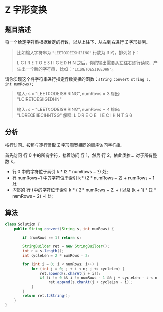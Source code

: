 # Z 字形变换

## 题目描述

将一个给定字符串根据给定的行数，以从上往下、从左到右进行 Z 字形排列。

>比如输入字符串为 `"LEETCODEISHIRING"` 行数为 3 时，排列如下：
>
>L   C   I   R
>E T O E S I I G
>E   D   H   N
>之后，你的输出需要从左往右逐行读取，产生出一个新的字符串，比如：`"LCIRETOESIIGEDHN"`。

请你实现这个将字符串进行指定行数变换的函数：`string convert(string s, int numRows);`

>输入: s = "LEETCODEISHIRING", numRows = 3
>输出: "LCIRETOESIIGEDHN"
>
>输入: s = "LEETCODEISHIRING", numRows = 4
>输出: "LDREOEIIECIHNTSG"
>解释:
>L     D     R
>E   O E   I I
>E C   I H   N
>T     S     G

## 分析

按行访问。按照与逐行读取 Z 字形图案相同的顺序访问字符串。

首先访问 行 0 中的所有字符，接着访问 行 1，然后 行 2，依此类推...
对于所有整数 k，
* 行 0 中的字符位于索引 k * (2 * numRows − 2) 处;
* 行 numRows−1 中的字符位于索引 k * (2 * numRows − 2) + numRows − 1 处;
* 内部的 行 i 中的字符位于索引 k * ( 2 * numRows − 2) + i 以及 (k + 1) * (2 * numRows − 2) −i 处;

## 算法

```java
class Solution {
    public String convert(String s, int numRows) {

        if (numRows == 1) return s;

        StringBuilder ret = new StringBuilder();
        int n = s.length();
        int cycleLen = 2 * numRows - 2;

        for (int i = 0; i < numRows; i++) {
            for (int j = 0; j + i < n; j += cycleLen) {
                ret.append(s.charAt(j + i));
                if (i != 0 && i != numRows - 1 && j + cycleLen - i < n)
                    ret.append(s.charAt(j + cycleLen - i));
            }
        }
        return ret.toString();
    }
}
```